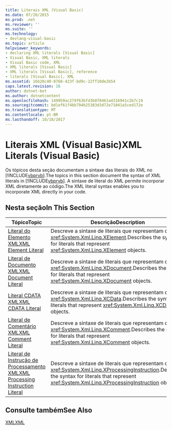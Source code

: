 ```yaml
---
title: Literais XML (Visual Basic)
ms.date: 07/20/2015
ms.prod: .net
ms.reviewer: ''
ms.suite: ''
ms.technology:
- devlang-visual-basic
ms.topic: article
helpviewer_keywords:
- declaring XML literals [Visual Basic]
- Visual Basic, XML literals
- Visual Basic code, XML
- XML literals [Visual Basic]
- XML literals [Visual Basic], reference
- literals [Visual Basic], XML
ms.assetid: 16b28c40-8768-423f-bd9c-22ff10de2b54
caps.latest.revision: 16
author: dotnet-bot
ms.author: dotnetcontent
ms.openlocfilehash: 149959ac279f63bfd3b070461a4316941c2b7c19
ms.sourcegitcommit: bd1ef61f4bb794b25383d3d72e71041a5ced172e
ms.translationtype: MT
ms.contentlocale: pt-BR
ms.lasthandoff: 10/18/2017
---
```

# <a name="xml-literals-visual-basic"></a><span data-ttu-id="d81ee-102">Literais XML (Visual Basic)</span><span class="sxs-lookup"><span data-stu-id="d81ee-102">XML Literals (Visual Basic)</span></span>
<span data-ttu-id="d81ee-103">Os tópicos desta seção documentam a sintaxe das literais do XML no [!INCLUDE[vbprvb](~/includes/vbprvb-md.md)].</span><span class="sxs-lookup"><span data-stu-id="d81ee-103">The topics in this section document the syntax of XML literals in [!INCLUDE[vbprvb](~/includes/vbprvb-md.md)].</span></span> <span data-ttu-id="d81ee-104">A sintaxe de literal do XML permite incorporar XML diretamente ao código.</span><span class="sxs-lookup"><span data-stu-id="d81ee-104">The XML literal syntax enables you to incorporate XML directly in your code.</span></span>  
  
## <a name="in-this-section"></a><span data-ttu-id="d81ee-105">Nesta seção</span><span class="sxs-lookup"><span data-stu-id="d81ee-105">In This Section</span></span>  
  
|<span data-ttu-id="d81ee-106">Tópico</span><span class="sxs-lookup"><span data-stu-id="d81ee-106">Topic</span></span>|<span data-ttu-id="d81ee-107">Descrição</span><span class="sxs-lookup"><span data-stu-id="d81ee-107">Description</span></span>|  
|-----------|-----------------|  
|[<span data-ttu-id="d81ee-108">Literal do Elemento XML</span><span class="sxs-lookup"><span data-stu-id="d81ee-108">XML Element Literal</span></span>](../../../visual-basic/language-reference/xml-literals/xml-element-literal.md)|<span data-ttu-id="d81ee-109">Descreve a sintaxe de literais que representam objetos <xref:System.Xml.Linq.XElement>.</span><span class="sxs-lookup"><span data-stu-id="d81ee-109">Describes the syntax for literals that represent <xref:System.Xml.Linq.XElement> objects.</span></span>|  
|[<span data-ttu-id="d81ee-110">Literal de Documento XML</span><span class="sxs-lookup"><span data-stu-id="d81ee-110">XML Document Literal</span></span>](../../../visual-basic/language-reference/xml-literals/xml-document-literal.md)|<span data-ttu-id="d81ee-111">Descreve a sintaxe de literais que representam objetos <xref:System.Xml.Linq.XDocument>.</span><span class="sxs-lookup"><span data-stu-id="d81ee-111">Describes the syntax for literals that represent <xref:System.Xml.Linq.XDocument> objects.</span></span>|  
|[<span data-ttu-id="d81ee-112">Literal CDATA XML</span><span class="sxs-lookup"><span data-stu-id="d81ee-112">XML CDATA Literal</span></span>](../../../visual-basic/language-reference/xml-literals/xml-cdata-literal.md)|<span data-ttu-id="d81ee-113">Descreve a sintaxe de literais que representam objetos <xref:System.Xml.Linq.XCData>.</span><span class="sxs-lookup"><span data-stu-id="d81ee-113">Describes the syntax for literals that represent <xref:System.Xml.Linq.XCData> objects.</span></span>|  
|[<span data-ttu-id="d81ee-114">Literal de Comentário XML</span><span class="sxs-lookup"><span data-stu-id="d81ee-114">XML Comment Literal</span></span>](../../../visual-basic/language-reference/xml-literals/xml-comment-literal.md)|<span data-ttu-id="d81ee-115">Descreve a sintaxe de literais que representam objetos <xref:System.Xml.Linq.XComment>.</span><span class="sxs-lookup"><span data-stu-id="d81ee-115">Describes the syntax for literals that represent <xref:System.Xml.Linq.XComment> objects.</span></span>|  
|[<span data-ttu-id="d81ee-116">Literal de Instrução de Processamento XML</span><span class="sxs-lookup"><span data-stu-id="d81ee-116">XML Processing Instruction Literal</span></span>](../../../visual-basic/language-reference/xml-literals/xml-processing-instruction-literal.md)|<span data-ttu-id="d81ee-117">Descreve a sintaxe de literais que representam objetos <xref:System.Xml.Linq.XProcessingInstruction>.</span><span class="sxs-lookup"><span data-stu-id="d81ee-117">Describes the syntax for literals that represent <xref:System.Xml.Linq.XProcessingInstruction> objects.</span></span>|  
  
## <a name="see-also"></a><span data-ttu-id="d81ee-118">Consulte também</span><span class="sxs-lookup"><span data-stu-id="d81ee-118">See Also</span></span>  
 [<span data-ttu-id="d81ee-119">XML</span><span class="sxs-lookup"><span data-stu-id="d81ee-119">XML</span></span>](../../../visual-basic/programming-guide/language-features/xml/index.md)
